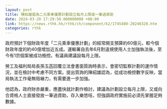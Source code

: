 ```yaml
---
layout: post
title: 陳紹雄倡為二元乘車優惠計劃設立每月上限或一筆過資助
date: 2024-03-20 17:29:50.000000000 +08:00
link: https://news.rthk.hk/rthk/ch/component/k2/1745480-20240320.htm
categories: rthk
---
```


政府預計下個財政年度「二元乘車優惠計劃」的經常開支預算約60億元，較今個財政年度的約40億增加近五成。運輸署自去年6月對違規使用人士加強執法後，至今有1宗個案被成功檢控。有議員建議設每月上限。

勞工及福利局局長孫玉菡回覆立法會書面質詢時表示，會密切監察計劃的運作情況，並在檢討中考慮不同方案。提出質詢的陳紹雄認為，從成功檢控數字反映，當局執法工作毫無阻嚇力，有需要進一步加強。

他認為，政府財赤嚴重，應盡快就計劃作檢討，建議為計劃設立每月上限，又或向合資格人士直接發放一筆過資助，存入樂悠咭，但強調政府實施前必須先掌握足夠數據。
